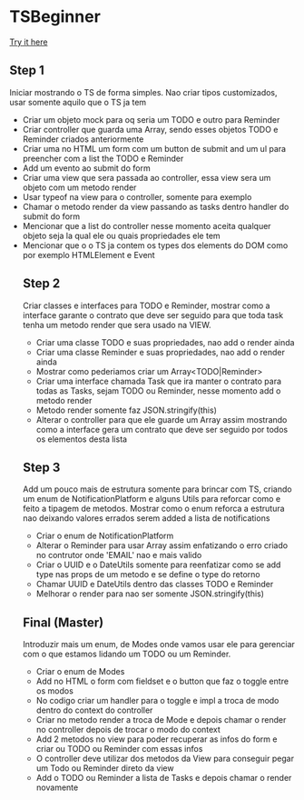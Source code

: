 # TSBeginner

[Try it here](http://tsbeginner.devsamurai.s3-website.eu-central-1.amazonaws.com/)

## Step 1

Iniciar mostrando o TS de forma simples. Nao criar tipos customizados, usar somente aquilo que o TS ja tem

- Criar um objeto mock para oq seria um TODO e outro para Reminder
- Criar controller que guarda uma Array<Object>, sendo esses objetos TODO e Reminder criados anteriormente
- Criar uma no HTML um form com um button de submit and um ul para preencher com a list the TODO e Reminder
- Add um evento ao submit do form
- Criar uma view que sera passada ao controller, essa view sera um objeto com um metodo render
- Usar typeof na view para o controller, somente para exemplo
- Chamar o metodo render da view passando as tasks dentro handler do submit do form
- Mencionar que a list do controller nesse momento aceita qualquer objeto seja la qual ele ou quais propriedades ele tem
- Mencionar que o o TS ja contem os types dos elements do DOM como por exemplo HTMLElement e Event

## Step 2

Criar classes e interfaces para TODO e Reminder, mostrar como a interface garante o contrato que deve ser seguido para que toda task tenha um metodo render que sera usado na VIEW.

- Criar uma classe TODO e suas propriedades, nao add o render ainda
- Criar uma classe Reminder e suas propriedades, nao add o render ainda
- Mostrar como pederiamos criar um Array<TODO|Reminder>
- Criar uma interface chamada Task que ira manter o contrato para todas as Tasks, sejam TODO ou Reminder, nesse momento add o metodo render
- Metodo render somente faz JSON.stringify(this)
- Alterar o controller para que ele guarde um Array<Task> assim mostrando como a interface gera um contrato que deve ser seguido por todos os elementos desta lista

## Step 3

Add um pouco mais de estrutura somente para brincar com TS, criando um enum de NotificationPlatform e alguns Utils para reforcar como e feito a tipagem de metodos. Mostrar como o enum reforca a estrutura nao deixando valores errados serem added a lista de notifications

- Criar o enum de NotificationPlatform
- Alterar o Reminder para usar Array<NotificationPlatform> assim enfatizando o erro criado no contrutor onde 'EMAIL' nao e mais valido
- Criar o UUID e o DateUtils somente para reenfatizar como se add type nas props de um metodo e se define o type do retorno
- Chamar UUID e DateUtils dentro das classes TODO e Reminder
- Melhorar o render para nao ser somente JSON.stringify(this)

## Final (Master)

Introduzir mais um enum, de Modes onde vamos usar ele para gerenciar com o que estamos lidando um TODO ou um Reminder.

- Criar o enum de Modes
- Add no HTML o form com fieldset e o button que faz o toggle entre os modos
- No codigo criar um handler para o toggle e impl a troca de modo dentro do context do controller
- Criar no metodo render a troca de Mode e depois chamar o render no controller depois de trocar o modo do context
- Add 2 metodos no view para poder recuperar as infos do form e criar ou TODO ou Reminder com essas infos
- O controller deve utilizar dos metodos da View para conseguir pegar um Todo ou Reminder direto da view
- Add o TODO ou Reminder a lista de Tasks e depois chamar o render novamente
